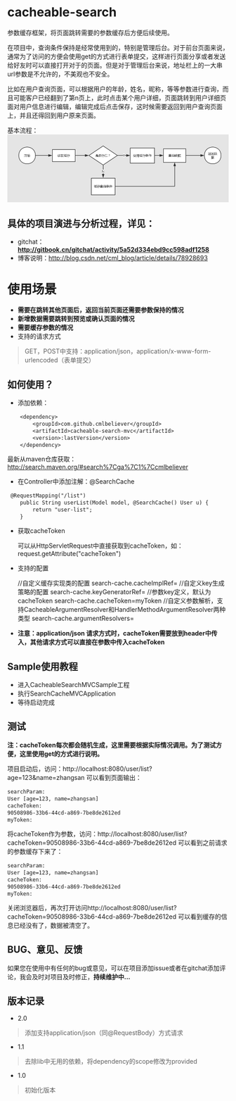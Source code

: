 
# cacheable-search
参数缓存框架，将页面跳转需要的参数缓存后方便后续使用。

在项目中，查询条件保持是经常使用到的，特别是管理后台。对于前台页面来说，通常为了访问的方便会使用get的方式进行表单提交，这样进行页面分享或者发送给好友时可以直接打开对于的页面。但是对于管理后台来说，地址栏上的一大串url参数是不允许的，不美观也不安全。 

比如在用户查询页面，可以根据用户的年龄，姓名，昵称，等等参数进行查询，而且可能客户已经翻到了第n页上，此时点击某个用户详细，页面跳转到用户详细页面对用户信息进行编辑，编辑完成后点击保存，这时候需要返回到用户查询页面上，并且还得回到用户原来页面。

基本流程：
![流程图][1]

## 具体的项目演进与分析过程，详见：

 - gitchat：**http://gitbook.cn/gitchat/activity/5a52d334ebd9cc598adf1258**
 - 博客说明：http://blog.csdn.net/cml_blog/article/details/78928693



# 使用场景 #

- **需要在跳转其他页面后，返回当前页面还需要参数保持的情况**
- **新增数据需要跳转到预览或确认页面的情况**
- **需要缓存参数的情况**
- 支持的请求方式

> GET，POST中支持：application/json，application/x-www-form-urlencoded（表单提交）


 
## 如何使用？

 - 添加依赖：

``` stylus
	<dependency>
		<groupId>com.github.cmlbeliever</groupId>
		<artifactId>cacheable-search-mvc</artifactId>
		<version>:lastVersion</version>
	</dependency>
```

最新从maven仓库获取：http://search.maven.org/#search%7Cga%7C1%7Ccmlbeliever

 - 在Controller中添加注解：@SearchCache

``` stylus
 @RequestMapping("/list")
    public String userList(Model model, @SearchCache() User u) {
        return "user-list";
    }
```

 - 获取cacheToken

    可以从HttpServletRequest中直接获取到cacheToken，如：
    request.getAttribute("cacheToken")

- 支持的配置

	//自定义缓存实现类的配置
    search-cache.cacheImplRef= 
	//自定义key生成策略的配置
	search-cache.keyGeneratorRef=
    //参数key定义，默认为cacheToken
	search-cache.cacheToken=myToken
    //自定义参数解析，支持CacheableArgumentResolver和HandlerMethodArgumentResolver两种类型
	search-cache.argumentResolvers=


- **注意：application/json 请求方式时，cacheToken需要放到header中传入，其他请求方式可以直接在参数中传入cacheToken**
 

## Sample使用教程 ##
- 进入CacheableSearchMVCSample工程
- 执行SearchCacheMVCApplication
- 等待启动完成

## 测试 ##

**注：cacheToken每次都会随机生成，这里需要根据实际情况调用。为了测试方便，这里使用get的方式进行说明。**

项目启动后，访问：http://localhost:8080/user/list?age=123&name=zhangsan 可以看到页面输出：

    searchParam:
	User [age=123, name=zhangsan]
	cacheToken:
	90508986-33b6-44cd-a869-7be8de2612ed
	myToken:

将cacheToken作为参数，访问：http://localhost:8080/user/list?cacheToken=90508986-33b6-44cd-a869-7be8de2612ed 可以看到之前请求的参数缓存下来了：

    searchParam:
	User [age=123, name=zhangsan]
	cacheToken:
	90508986-33b6-44cd-a869-7be8de2612ed
	myToken:

关闭浏览器后，再次打开访问http://localhost:8080/user/list?cacheToken=90508986-33b6-44cd-a869-7be8de2612ed 可以看到缓存的信息已经没有了，数据被清空了。

## BUG、意见、反馈 ##
如果您在使用中有任何的bug或意见，可以在项目添加issue或者在gitchat添加评论，我会及时对项目及时修正，**持续维护中...**

## 版本记录 ##

- 2.0

> 添加支持application/json（同@RequestBody）方式请求

- 1.1

> 去除lib中无用的依赖，将dependency的scope修改为provided

- 1.0

>初始化版本 



  [1]: ./snapshot/cache.png "cache.png"
